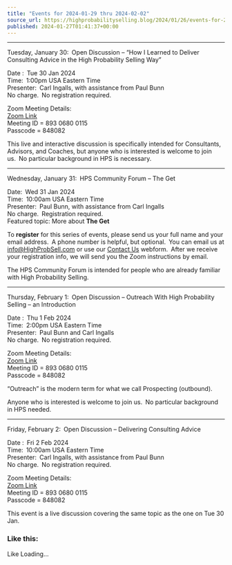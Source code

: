 ```yaml
---
title: "Events for 2024-01-29 thru 2024-02-02"
source_url: https://highprobabilityselling.blog/2024/01/26/events-for-2024-01-29-thru-2024-02-02
published: 2024-01-27T01:41:37+00:00
---
```

---


Tuesday, January 30: Open Discussion – “How I Learned to Deliver Consulting Advice in the High Probability Selling Way”


Date : Tue 30 Jan 2024  
Time: 1:00pm USA Eastern Time  
Presenter: Carl Ingalls, with assistance from Paul Bunn  
No charge. No registration required.


Zoom Meeting Details:  
[Zoom Link](https://us02web.zoom.us/j/89306800115?pwd=c09xVnI0amg4Mjk2ZG8rQXQ5TUJhQT09)  
Meeting ID \= 893 0680 0115  
Passcode \= 848082


This live and interactive discussion is specifically intended for Consultants, Advisors, and Coaches, but anyone who is interested is welcome to join us. No particular background in HPS is necessary. 




---


Wednesday, January 31: HPS Community Forum – The Get


Date: Wed 31 Jan 2024  
Time: 10:00am USA Eastern Time  
Presenter: Paul Bunn, with assistance from Carl Ingalls  
No charge. Registration required.  
Featured topic: More about **The Get**


To **register** for this series of events, please send us your full name and your email address. A phone number is helpful, but optional. You can email us at [info@HighProbSell.com](mailto:info@highprobsell.com) or use our [Contact Us](https://highprobabilityselling.blog/contact/) webform. After we receive your registration info, we will send you the Zoom instructions by email.


The HPS Community Forum is intended for people who are already familiar with High Probability Selling.




---


Thursday, February 1: Open Discussion – Outreach With High Probability Selling – an Introduction


Date : Thu 1 Feb 2024  
Time: 2:00pm USA Eastern Time  
Presenter: Paul Bunn and Carl Ingalls  
No charge. No registration required.


Zoom Meeting Details:  
[Zoom Link](https://us02web.zoom.us/j/89306800115?pwd=c09xVnI0amg4Mjk2ZG8rQXQ5TUJhQT09)  
Meeting ID \= 893 0680 0115  
Passcode \= 848082


“Outreach” is the modern term for what we call Prospecting (outbound).


Anyone who is interested is welcome to join us. No particular background in HPS needed. 




---


Friday, February 2: Open Discussion – Delivering Consulting Advice


Date : Fri 2 Feb 2024  
Time: 10:00am USA Eastern Time  
Presenter: Carl Ingalls, with assistance from Paul Bunn  
No charge. No registration required.


Zoom Meeting Details:  
[Zoom Link](https://us02web.zoom.us/j/89306800115?pwd=c09xVnI0amg4Mjk2ZG8rQXQ5TUJhQT09)  
Meeting ID \= 893 0680 0115  
Passcode \= 848082


This event is a live discussion covering the same topic as the one on Tue 30 Jan.


### Like this:

Like Loading...
